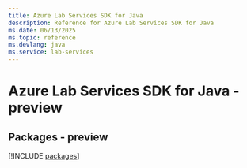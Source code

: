 ```yaml
---
title: Azure Lab Services SDK for Java
description: Reference for Azure Lab Services SDK for Java
ms.date: 06/13/2025
ms.topic: reference
ms.devlang: java
ms.service: lab-services
---
```

# Azure Lab Services SDK for Java - preview
## Packages - preview
[!INCLUDE [packages](lab-services-index.md)]